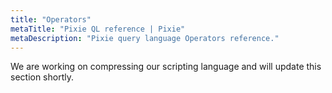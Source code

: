 ```yaml
---
title: "Operators"
metaTitle: "Pixie QL reference | Pixie"
metaDescription: "Pixie query language Operators reference."
---
```


We are working on compressing our scripting language and will update this section shortly.